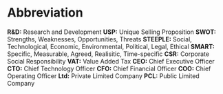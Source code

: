 # Abbreviation
**R&D:** Research and Development
**USP:** Unique Selling Proposition
**SWOT:** Strengths, Weaknesses, Opportunities, Threats
**STEEPLE:** Social, Technological, Economic, Environmental, Political, Legal, Ethical
**SMART:** Specific, Measurable, Agreed, Realisitic, Time-specific
**CSR:** Corporate Social Responsibility
**VAT:** Value Added Tax 
**CEO:** Chief Executive Officer
**CTO:** Chief Technology Officer
**CFO:** Chief Financial Officer
**COO:** Chief Operating Officer
**Ltd:** Private Limited Company 
**PCL:** Public Limited Company

